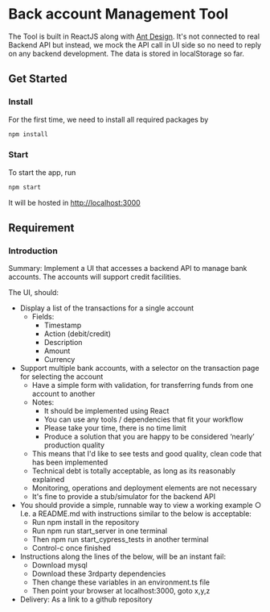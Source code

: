 # Back account Management Tool

The Tool is built in ReactJS along with [Ant Design](https://ant.design/). It's not connected to real Backend API but instead, we mock the API call in UI side so no need to reply on any backend development. The data is stored in localStorage so far.

## Get Started

### Install

For the first time, we need to install all required packages by

```sh
npm install
```

### Start

To start the app, run

```sh
npm start
```

It will be hosted in [http://localhost:3000](http://localhost:3000)

## Requirement

### Introduction

Summary: Implement a UI that accesses a backend API to manage bank accounts. The accounts will support credit facilities.

The UI, should:

- Display a list of the transactions for a single account
  - Fields:
    - Timestamp
    - Action (debit/credit)
    - Description
    - Amount
    - Currency
- Support multiple bank accounts, with a selector on the transaction page for selecting the account
  - Have a simple form with validation, for transferring funds from one account to another
  - Notes:
    - It should be implemented using React
    - You can use any tools / dependencies that fit your workflow
    - Please take your time, there is no time limit
    - Produce a solution that you are happy to be considered ‘nearly’ production quality
  - This means that I'd like to see tests and good quality, clean code that has been implemented
  - Technical debt is totally acceptable, as long as its reasonably explained
  - Monitoring, operations and deployment elements are not necessary
  - It's fine to provide a stub/simulator for the backend API
- You should provide a simple, runnable way to view a working example ○ I.e. a README.md with instructions similar to the below is acceptable:
  - Run npm install in the repository
  - Run npm run start_server in one terminal
  - Then npm run start_cypress_tests in another terminal
  - Control-c once finished
- Instructions along the lines of the below, will be an instant fail:
  - Download mysql
  - Download these 3rdparty dependencies
  - Then change these variables in an environment.ts file
  - Then point your browser at localhost:3000, goto x,y,z
- Delivery: As a link to a github repository
